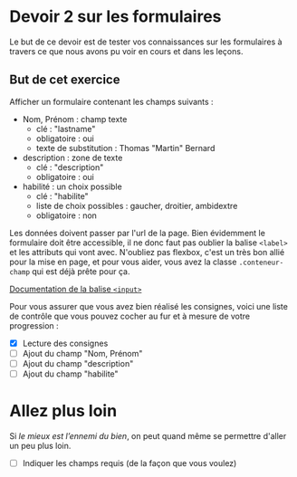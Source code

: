 # Devoir 2 sur les formulaires

Le but de ce devoir est de tester vos connaissances sur les formulaires à travers ce que nous avons pu voir en cours et dans les leçons.

## But de cet exercice

Afficher un formulaire contenant les champs suivants :

- Nom, Prénom : champ texte
  - clé : "lastname"
  - obligatoire : oui
  - texte de substitution : Thomas "Martin" Bernard
- description : zone de texte
  - clé : "description"
  - obligatoire : oui
- habilité : un choix possible
  - clé : "habilite"
  - liste de choix possibles : gaucher, droitier, ambidextre
  - obligatoire : non

Les données doivent passer par l'url de la page. Bien évidemment le formulaire doit être accessible, il ne donc faut pas oublier la balise `<label>` et les attributs qui vont avec.
N'oubliez pas flexbox, c'est un très bon allié pour la mise en page, et pour vous aider, vous avez la classe `.conteneur-champ` qui est déjà prête pour ça.

[Documentation de la balise `<input>`](https://developer.mozilla.org/fr/docs/Web/HTML/Element/input)

Pour vous assurer que vous avez bien réalisé les consignes, voici une liste de contrôle que vous pouvez cocher au fur et à mesure de votre progression :

- [x] Lecture des consignes
- [ ] Ajout du champ "Nom, Prénom"
- [ ] Ajout du champ "description"
- [ ] Ajout du champ "habilite"

# Allez plus loin

Si _le mieux est l’ennemi du bien_, on peut quand même se permettre d'aller un peu plus loin.

- [ ] Indiquer les champs requis (de la façon que vous voulez)
